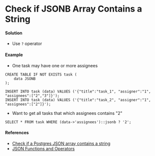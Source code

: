 # Check if JSONB Array Contains a String

#### Solution
* Use `?` operator

#### Example
* One task may have one or more assignees

```
CREATE TABLE IF NOT EXISTS task (
    data JSONB
);

INSERT INTO task (data) VALUES ('{"title":"task_1", "assigner":"1", "assignees":["2","3"]}');
INSERT INTO task (data) VALUES ('{"title":"task_2", "assigner":"1", "assignees":["2"]}');
```

* Want to get all tasks that which assignees contains "2"  

```
SELECT * FROM task WHERE (data->'assignees')::jsonb ? '2';

```

#### References
* [Check if a Postgres JSON array contains a string](https://stackoverflow.com/questions/19925641/check-if-a-postgres-json-array-contains-a-string)
* [JSON Functions and Operators](https://www.postgresql.org/docs/current/static/functions-json.html)
